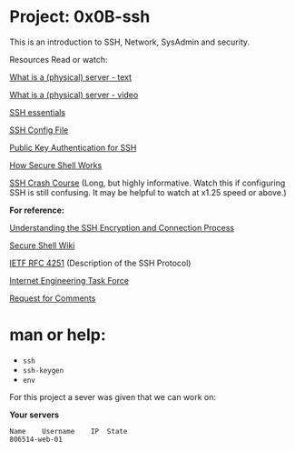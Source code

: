 # __Project: 0x0B-ssh__

This is an introduction to SSH, Network, SysAdmin and security.


Resources
Read or watch:

[What is a (physical) server - text](https://en.wikipedia.org/wiki/Server_%28computing%29#Hardware_requirement)

[What is a (physical) server - video](https://www.youtube.com/watch?v=B1ANfsDyjeA)

[SSH essentials](https://www.digitalocean.com/community/tutorials/ssh-essentials-working-with-ssh-servers-clients-and-keys)

[SSH Config File](https://www.ssh.com/academy/ssh/config)

[Public Key Authentication for SSH](https://www.ssh.com/academy/ssh/public-key-authentication)

[How Secure Shell Works](https://www.youtube.com/watch?v=ORcvSkgdA58)

[SSH Crash Course](https://www.youtube.com/watch?v=hQWRp-FdTpc) (Long, but highly informative. Watch this if configuring SSH is still confusing. It may be helpful to watch at x1.25 speed or above.)


__For reference:__

[Understanding the SSH Encryption and Connection Process](https://www.digitalocean.com/community/tutorials/understanding-the-ssh-encryption-and-connection-process)

[Secure Shell Wiki](https://en.wikipedia.org/wiki/Secure_Shell)

[IETF RFC 4251](https://www.ietf.org/rfc/rfc4251.txt) (Description of the SSH Protocol)

[Internet Engineering Task Force](https://en.wikipedia.org/wiki/Internet_Engineering_Task_Force)

[Request for Comments](https://en.wikipedia.org/wiki/Request_for_Comments)


# __man or help:__

- `ssh`
- `ssh-keygen`
- `env`


For this project a sever was given that we can work on:

__Your servers__

```
Name	Username	IP	State	
806514-web-01				
```
